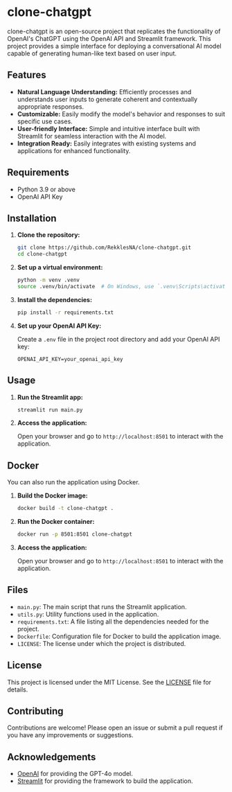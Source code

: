 # clone-chatgpt

clone-chatgpt is an open-source project that replicates the functionality of OpenAI's ChatGPT using the OpenAI API and Streamlit framework. This project provides a simple interface for deploying a conversational AI model capable of generating human-like text based on user input.

## Features

- **Natural Language Understanding:** Efficiently processes and understands user inputs to generate coherent and contextually appropriate responses.
- **Customizable:** Easily modify the model's behavior and responses to suit specific use cases.
- **User-friendly Interface:** Simple and intuitive interface built with Streamlit for seamless interaction with the AI model.
- **Integration Ready:** Easily integrates with existing systems and applications for enhanced functionality.

## Requirements

- Python 3.9 or above
- OpenAI API Key

## Installation

1. **Clone the repository:**

    ```sh
    git clone https://github.com/RekklesNA/clone-chatgpt.git
    cd clone-chatgpt
    ```

2. **Set up a virtual environment:**

    ```sh
    python -m venv .venv
    source .venv/bin/activate  # On Windows, use `.venv\Scripts\activate`
    ```

3. **Install the dependencies:**

    ```sh
    pip install -r requirements.txt
    ```

4. **Set up your OpenAI API Key:**

    Create a `.env` file in the project root directory and add your OpenAI API key:

    ```plaintext
    OPENAI_API_KEY=your_openai_api_key
    ```

## Usage

1. **Run the Streamlit app:**

    ```sh
    streamlit run main.py
    ```

2. **Access the application:**

    Open your browser and go to `http://localhost:8501` to interact with the application.

## Docker

You can also run the application using Docker.

1. **Build the Docker image:**

    ```sh
    docker build -t clone-chatgpt .
    ```

2. **Run the Docker container:**

    ```sh
    docker run -p 8501:8501 clone-chatgpt
    ```

3. **Access the application:**

    Open your browser and go to `http://localhost:8501` to interact with the application.

## Files

- `main.py`: The main script that runs the Streamlit application.
- `utils.py`: Utility functions used in the application.
- `requirements.txt`: A file listing all the dependencies needed for the project.
- `Dockerfile`: Configuration file for Docker to build the application image.
- `LICENSE`: The license under which the project is distributed.

## License

This project is licensed under the MIT License. See the [LICENSE](./LICENSE) file for details.

## Contributing

Contributions are welcome! Please open an issue or submit a pull request if you have any improvements or suggestions.

## Acknowledgements

- [OpenAI](https://www.openai.com) for providing the GPT-4o model.
- [Streamlit](https://www.streamlit.io) for providing the framework to build the application.

